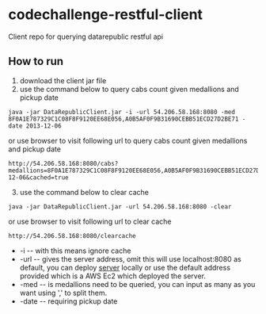 # codechallenge-restful-client
Client repo for querying datarepublic restful api

## How to run
1. download the client jar file
2. use the command below to query cabs count given medallions and pickup date
``` 
java -jar DataRepublicClient.jar -i -url 54.206.58.168:8080 -med 8F0A1E787329C1C08F8F9120EE68E056,A0B5AF0F9B31690CEBB51ECD27D2BE71 -date 2013-12-06 
```
or use browser to visit following url to query cabs count given medallions and pickup date
```
http://54.206.58.168:8080/cabs?medallions=8F0A1E787329C1C08F8F9120EE68E056,A0B5AF0F9B31690CEBB51ECD27D2BE71&pickup_date=2013-12-06&cached=true
```
3. use the command below to clear cache
``` 
java -jar DataRepublicClient.jar -url 54.206.58.168:8080 -clear
```
or use browser to visit following url to clear cache
```
http://54.206.58.168:8080/clearcache
```
* -i -- with this means ignore cache
* -url -- gives the server address, omit this will use localhost:8080 as default, you can deploy [server](https://github.com/Xingyuj/datarepublic-server) locally or use the default address provided which is a AWS Ec2 which deployed the server.
* -med -- is medallions need to be queried, you can input as many as you want using ',' to split them.
* -date -- requiring pickup date
